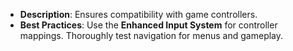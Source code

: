 - **Description**: Ensures compatibility with game controllers.
- **Best Practices**: Use the **Enhanced Input System** for controller mappings. Thoroughly test navigation for menus and gameplay.